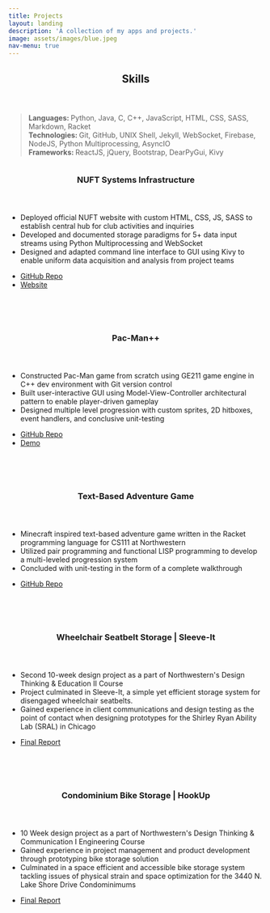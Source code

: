 ```yaml
---
title: Projects
layout: landing
description: 'A collection of my apps and projects.'
image: assets/images/blue.jpeg
nav-menu: true
---
```


<!-- Main -->
<div id="main">

<!-- One -->
<section id="one">
	<div class="inner">
		<header class="major">
			<h2>Skills</h2>
		</header>
		<blockquote> 
		<b>Languages: </b> Python, Java, C, C++, JavaScript, HTML, CSS, SASS, Markdown, Racket<br/>
		<b>Technologies: </b>Git, GitHub, UNIX Shell, Jekyll, WebSocket, Firebase, NodeJS, Python Multiprocessing, AsyncIO<br/>
		<b>Frameworks: </b>ReactJS, jQuery, Bootstrap, DearPyGui, Kivy
		</blockquote>
	</div>
</section>

<!-- Two -->
<section id="two" class="spotlights">
	<section>
		<a class="image">
			<img src="{% link assets/images/fintech.png %}" alt="" data-position="center center" style="padding-left: 25px; padding-right:25px;"/>
		</a>
		<div class="content">
			<div class="inner">
				<header class="major">
					<h3>NUFT Systems Infrastructure</h3>
				</header>
				<p>
					<ul>
						<li>Deployed official NUFT website with custom HTML, CSS, JS, SASS to establish central hub for club activities and inquiries</li>
						<li>Developed and documented storage paradigms for 5+ data input streams using Python Multiprocessing and WebSocket</li>
						<li>Designed and adapted command line interface to GUI using Kivy to enable uniform data acquisition and analysis from project teams</li>
					</ul>
				</p>
				<ul class="actions">
					<li><a href="https://github.com/echavemann/NUFT" target="_blank" class="button">GitHub Repo</a></li>
					<li><a href="https://northwesternfintech.github.io/" class="button special">Website</a></li>
				</ul>
			</div>
		</div>
	</section>
	<section>
		<a class="image">
			<img src="{% link assets/images/pacman.jpeg%}" alt="" data-position="25% 25%" style="padding-left:25px; padding-bottom:25px; padding-top:25px; padding-right:25px;"/>
		</a>
		<div class="content">
			<div class="inner">
				<header class="major">
					<h3>Pac-Man++</h3>
				</header>
				<p>
					<ul>
						<li>Constructed Pac-Man game from scratch using GE211 game engine in C++ dev environment with Git version control</li>
						<li>Built user-interactive GUI using Model-View-Controller architectural pattern to enable player-driven gameplay</li>
						<li>Designed multiple level progression with custom sprites, 2D hitboxes, event handlers, and conclusive unit-testing</li>
					</ul>
				</p>
				<ul class="actions">
					<li><a href="https://github.com/Jasonxlu/Pac-Man-PlusPlus" target="_blank" class="button">GitHub Repo</a></li>
					<li><a href="https://youtu.be/f8vTbcUvP50" class="button special">Demo</a></li>
				</ul>
			</div>
		</div>
	</section>
	<section>
		<a class="image">
			<img src="{% link assets/images/racketlogo.png %}" alt="" data-position="center center" style="padding-right: 25px; padding-bottom: 25px; padding-top:25px; padding-left:25px;"/>
		</a>
		<div class="content">
			<div class="inner">
				<header class="major">
					<h3>Text-Based Adventure Game</h3>
				</header>
				<p>
					<ul>
						<li>Minecraft inspired text-based adventure game written in the Racket programming language for CS111 at Northwestern</li>
						<li>Utilized pair programming and functional LISP programming to develop a multi-leveled progression system</li>
						<li>Concluded with unit-testing in the form of a complete walkthrough</li>
					</ul>
				</p>
				<ul class="actions">
					<li><a href="https://github.com/Jasonxlu/RacketGame" target="_blank" class="button">GitHub Repo</a></li>
				</ul>
			</div>
		</div>
	</section>
	<section>
		<a class="image">
			<img src="{% link assets/images/sleeveit.png %}" alt="" data-position="top center" style="padding-right:25px; padding-bottom:25px; padding-top:25px; padding-left:25px;"/>
		</a>
		<div class="content">
			<div class="inner">
				<header class="major">
					<h3>Wheelchair Seatbelt Storage | Sleeve-It</h3>
				</header>
				<p>
					<ul>
						<li>Second 10-week design project as a part of Northwestern's Design Thinking & Education II Course</li>
						<li>Project culminated in Sleeve-It, a simple yet efficient storage system for disengaged wheelchair seatbelts.</li>
						<li>Gained experience in client communications and design testing as the point of contact when designing prototypes for the Shirley Ryan Ability Lab (SRAL) in Chicago</li>
					</ul>
				</p>
				<ul class="actions">
					<li><a href="https://www.linkedin.com/in/jasonlu230/overlay/1635493821217/single-media-viewer?type=DOCUMENT&profileId=ACoAACWFKxkBNYy40EQ0NrAq1Dk1fVWEgezhFTQ&lipi=urn%3Ali%3Apage%3Ad_flagship3_profile_view_base%3BTm3KpXHsTp2wdT%2BP763syA%3D%3D" target="_blank" class="button">Final Report</a></li>
				</ul>
			</div>
		</div>
	</section>
	<section>
		<a class="image">
			<img src="{% link assets/images/hookup.jpg %}" alt="" data-position="top center" style="padding-right:25px; padding-bottom:25px; padding-top:25px; padding-left:25px;"/>
		</a>
		<div class="content">
			<div class="inner">
				<header class="major">
					<h3>Condominium Bike Storage | HookUp</h3>
				</header>
				<p>
				<ul>
						<li>10 Week design project as a part of Northwestern's Design Thinking & Communication I Engineering Course</li>
						<li>Gained experience in project management and product development through prototyping bike storage solution</li>
						<li>Culminated in a space efficient and accessible bike storage system tackling issues of physical strain and space optimization for the 3440 N. Lake Shore Drive Condominimums</li>
					</ul>
				</p>
				<ul class="actions">
					<li><a href="https://www.linkedin.com/in/jasonlu230/overlay/experience/1943238299/multiple-media-viewer?profileId=ACoAACWFKxkBNYy40EQ0NrAq1Dk1fVWEgezhFTQ&treasuryMediaId=1635487655487&lipi=urn%3Ali%3Apage%3Ad_flagship3_profile_view_base%3BXCCeocgXRqCnvwBSB%2FbNUw%3D%3D" target="_blank" class="button">Final Report</a></li>
				</ul>
			</div>
		</div>
	</section>
</section>




</div>

<style>
	#one {
		/* background-image: url("../assets/images/banner.jpg"); */
	}
</style>
